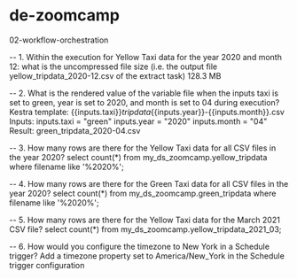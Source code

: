 # de-zoomcamp

02-workflow-orchestration

-- 1. Within the execution for Yellow Taxi data for the year 2020 and month 12: what is the uncompressed file size (i.e. the output file yellow_tripdata_2020-12.csv of the extract task)
128.3 MB

-- 2. What is the rendered value of the variable file when the inputs taxi is set to green, year is set to 2020, and month is set to 04 during execution?
Kestra template: {{inputs.taxi}}_tripdata_{{inputs.year}}-{{inputs.month}}.csv
Inputs:
inputs.taxi = "green"
inputs.year = "2020"
inputs.month = "04"
Result: green_tripdata_2020-04.csv

-- 3. How many rows are there for the Yellow Taxi data for all CSV files in the year 2020?
select count(*)
from my_ds_zoomcamp.yellow_tripdata
where filename like '%2020%';

-- 4. How many rows are there for the Green Taxi data for all CSV files in the year 2020?
select count(*)
from my_ds_zoomcamp.green_tripdata
where filename like '%2020%';

-- 5. How many rows are there for the Yellow Taxi data for the March 2021 CSV file?
select count(*)
from my_ds_zoomcamp.yellow_tripdata_2021_03;

-- 6. How would you configure the timezone to New York in a Schedule trigger?
Add a timezone property set to America/New_York in the Schedule trigger configuration
